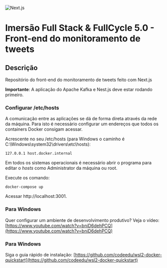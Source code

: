 ![Next.js](../img/nextjs.png)

# Imersão Full Stack & FullCycle 5.0 - Front-end do monitoramento de tweets

## Descrição

Repositório do front-end do monitoramento de tweets feito com Next.js

**Importante**: A aplicação do Apache Kafka e Nest.js deve estar rodando primeiro.

### Configurar /etc/hosts

A comunicação entre as aplicações se dá de forma direta através da rede da máquina.
Para isto é necessário configurar um endereços que todos os containers Docker consigam acessar.

Acrescente no seu /etc/hosts (para Windows o caminho é C:\Windows\system32\drivers\etc\hosts):

```
127.0.0.1 host.docker.internal
```

Em todos os sistemas operacionais é necessário abrir o programa para editar o _hosts_ como Administrator da máquina ou root.

Execute os comando:

```
docker-compose up
```

Acessar http://localhost:3001.

### Para Windows

Quer configurar um ambiente de desenvolvimento produtivo? Veja o vídeo: [https://www.youtube.com/watch?v=bniD6dehPCQ](https://www.youtube.com/watch?v=bniD6dehPCQ)

### Para Windows

Siga o guia rápido de instalação: [https://github.com/codeedu/wsl2-docker-quickstart](https://github.com/codeedu/wsl2-docker-quickstart)
